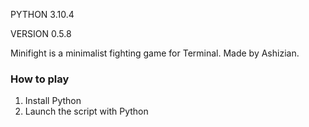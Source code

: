 PYTHON 3.10.4

VERSION 0.5.8

Minifight is a minimalist fighting game for Terminal.
Made by Ashizian.

### How to play

1. Install Python
2. Launch the script with Python
